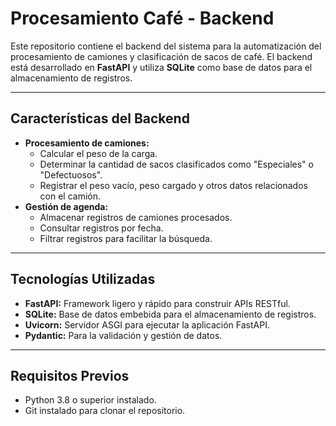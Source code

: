 # **Procesamiento Café - Backend**

Este repositorio contiene el backend del sistema para la automatización del procesamiento de camiones y clasificación de sacos de café. El backend está desarrollado en **FastAPI** y utiliza **SQLite** como base de datos para el almacenamiento de registros.

---

## **Características del Backend**

- **Procesamiento de camiones:**
  - Calcular el peso de la carga.
  - Determinar la cantidad de sacos clasificados como "Especiales" o "Defectuosos".
  - Registrar el peso vacío, peso cargado y otros datos relacionados con el camión.
- **Gestión de agenda:**
  - Almacenar registros de camiones procesados.
  - Consultar registros por fecha.
  - Filtrar registros para facilitar la búsqueda.

---

## **Tecnologías Utilizadas**

- **FastAPI:** Framework ligero y rápido para construir APIs RESTful.
- **SQLite:** Base de datos embebida para el almacenamiento de registros.
- **Uvicorn:** Servidor ASGI para ejecutar la aplicación FastAPI.
- **Pydantic:** Para la validación y gestión de datos.

---

## **Requisitos Previos**

- Python 3.8 o superior instalado.
- Git instalado para clonar el repositorio.
